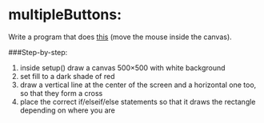 # multipleButtons:

Write a program that does [this](http://artech.cc/_class_material_/exercises/week4/exercise1_multipleButtons/) (move the mouse inside the canvas).

###Step-by-step:

1. inside setup() draw a canvas 500×500 with white background
2. set fill to a dark shade of red
3. draw a vertical line at the center of the screen and a horizontal one too, so that they form a cross
4. place the correct if/elseif/else statements so that it draws the rectangle depending on where you are
